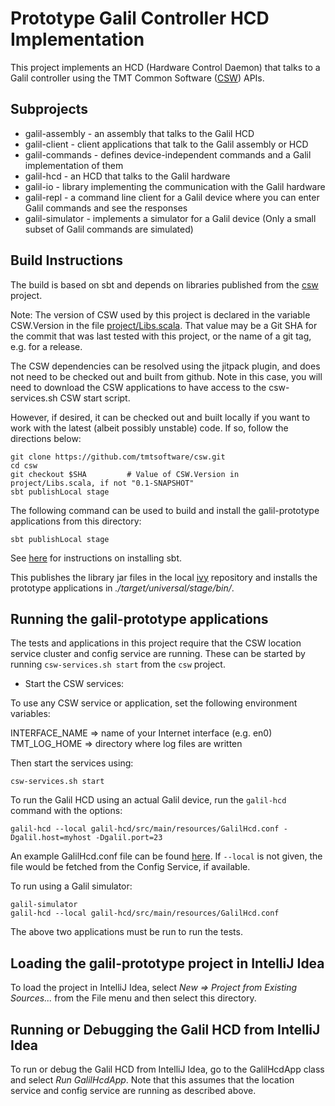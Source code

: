 # Prototype Galil Controller HCD Implementation

This project implements an HCD (Hardware Control Daemon) that talks to a Galil controller using 
the TMT Common Software ([CSW](https://github.com/tmtsoftware/csw)) APIs. 

## Subprojects

* galil-assembly - an assembly that talks to the Galil HCD
* galil-client - client applications that talk to the Galil assembly or HCD
* galil-commands - defines device-independent commands and a Galil implementation of them
* galil-hcd - an HCD that talks to the Galil hardware
* galil-io - library implementing the communication with the Galil hardware
* galil-repl - a command line client for a Galil device where you can enter Galil commands and see the responses
* galil-simulator - implements a simulator for a Galil device (Only a small subset of Galil commands are simulated)

## Build Instructions

The build is based on sbt and depends on libraries published from the 
[csw](https://github.com/tmtsoftware/csw) project. 

Note: The version of CSW used by this project is declared in the variable CSW.Version in the file [project/Libs.scala](project/Libs.scala).
That value may be a Git SHA for the commit that was last tested with this project, or the name of a
git tag, e.g. for a release.

The CSW dependencies can be resolved using the jitpack plugin, and does not need to be checked out and built from
github.  Note in this case, you will need to download the CSW applications to have access to the csw-services.sh 
CSW start script.

However, if desired, it can be checked out and built locally if you want to work with the latest (albeit 
possibly unstable) code.  If so, follow the directions below:

```
git clone https://github.com/tmtsoftware/csw.git
cd csw
git checkout $SHA         # Value of CSW.Version in project/Libs.scala, if not "0.1-SNAPSHOT"
sbt publishLocal stage
```

The following command can be used to build and install the galil-prototype applications from this directory:
```
sbt publishLocal stage
```

See [here](https://www.scala-sbt.org/1.0/docs/Setup.html) for instructions on installing sbt.


This publishes the library jar files in the local [ivy](https://en.wikipedia.org/wiki/Apache_Ivy) repository 
and installs the prototype applications in _./target/universal/stage/bin/_.

## Running the galil-prototype applications

The tests and applications in this project require that the CSW location service cluster and config service are
running. These can be started by running `csw-services.sh start` from the `csw` project.

* Start the CSW services: 

To use any CSW service or application, set the following environment variables:

INTERFACE_NAME => name of your Internet interface (e.g. en0)
TMT_LOG_HOME   => directory where log files are written

Then start the services using:

```
csw-services.sh start
```

To run the Galil HCD using an actual Galil device, run the `galil-hcd` command with the options:
```
galil-hcd --local galil-hcd/src/main/resources/GalilHcd.conf -Dgalil.host=myhost -Dgalil.port=23
```

An example GalilHcd.conf file can be found [here](galil-hcd/src/main/resources/GalilHcd.conf). 
If `--local` is not given, the file would be fetched from the Config Service, if available.

To run using a Galil simulator:
```
galil-simulator
galil-hcd --local galil-hcd/src/main/resources/GalilHcd.conf
```

The above two applications must be run to run the tests.

## Loading the galil-prototype project in IntelliJ Idea

To load the project in IntelliJ Idea, select *New => Project from Existing Sources...* from the File menu
and then select this directory.

## Running or Debugging the Galil HCD from IntelliJ Idea

To run or debug the Galil HCD from IntelliJ Idea, go to the GalilHcdApp class and select *Run GalilHcdApp*.
Note that this assumes that the location service and config service are running as described above.
